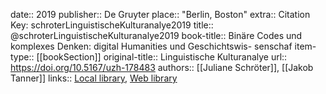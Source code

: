 date:: 2019
publisher:: De Gruyter
place:: "Berlin, Boston"
extra:: Citation Key: schroterLinguistischeKulturanalye2019
title:: @schroterLinguistischeKulturanalye2019
book-title:: Binäre Codes und komplexes Denken: digital Humanities und Geschichtswis- senschaf
item-type:: [[bookSection]]
original-title:: Linguistische Kulturanalye
url:: https://doi.org/10.5167/uzh-178483
authors:: [[Juliane Schröter]], [[Jakob Tanner]]
links:: [Local library](zotero://select/groups/2386895/items/4WDQQI5Y), [Web library](https://www.zotero.org/groups/2386895/items/4WDQQI5Y)
